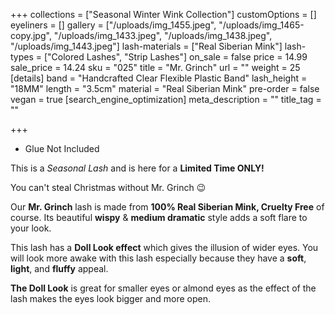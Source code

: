 +++
collections = ["Seasonal Winter Wink Collection"]
customOptions = []
eyeliners = []
gallery = ["/uploads/img_1455.jpeg", "/uploads/img_1465-copy.jpg", "/uploads/img_1433.jpeg", "/uploads/img_1438.jpeg", "/uploads/img_1443.jpeg"]
lash-materials = ["Real Siberian Mink"]
lash-types = ["Colored Lashes", "Strip Lashes"]
on_sale = false
price = 14.99
sale_price = 14.24
sku = "025"
title = "Mr. Grinch"
url = ""
weight = 25
[details]
band = "Handcrafted Clear Flexible Plastic Band"
lash_height = "18MM"
length = "3.5cm"
material = "Real Siberian Mink"
pre-order = false
vegan = true
[search_engine_optimization]
meta_description = ""
title_tag = ""

+++
* Glue Not Included

This is a _Seasonal Lash_ and is here for a **Limited Time ONLY!**

You can't steal Christmas without Mr. Grinch 😉

Our **Mr. Grinch** lash is made from **100% Real Siberian Mink, Cruelty Free** of course. Its beautiful **wispy** & **medium dramatic** style adds a soft flare to your look.

This lash has a **Doll Look effect** which gives the illusion of wider eyes. You will look more awake with this lash especially because they have a **soft**, **light**, and **fluffy** appeal.

**The Doll Look** is great for smaller eyes or almond eyes as the effect of the lash makes the eyes look bigger and more open.